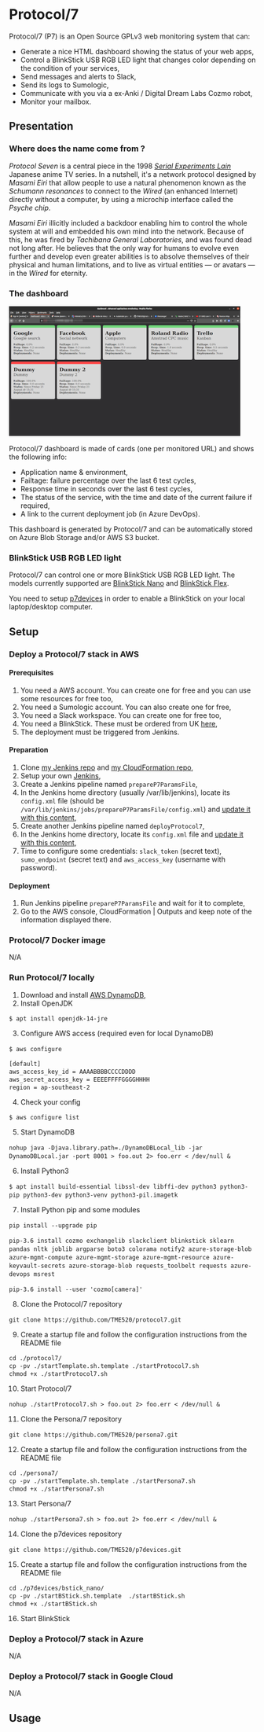 # Protocol/7

Protocol/7 (P7) is an Open Source GPLv3 web monitoring system that can:

- Generate a nice HTML dashboard showing the status of your web apps,
- Control a BlinkStick USB RGB LED light that changes color depending on the condition of your services,
- Send messages and alerts to Slack,
- Send its logs to Sumologic,
- Communicate with you via a ex-Anki / Digital Dream Labs Cozmo robot,
- Monitor your mailbox.

## Presentation

### Where does the name come from ?

*Protocol Seven* is a central piece in the 1998 [*Serial Experiments Lain*](https://en.wikipedia.org/wiki/Serial_Experiments_Lain) Japanese anime TV series. In a nutshell, it's a network protocol designed by *Masami Eiri* that allow people to use a natural phenomenon known as the *Schumann resonances* to connect to the *Wired* (an enhanced Internet) directly without a computer, by using a microchip interface called the *Psyche chip*.

*Masami Eiri* illicitly included a backdoor enabling him to control the whole system at will and embedded his own mind into the network. Because of this, he was fired by *Tachibana General Laboratories*, and was found dead not long after. He believes that the only way for humans to evolve even further and develop even greater abilities is to absolve themselves of their physical and human limitations, and to live as virtual entities — or avatars — in the *Wired* for eternity.

### The dashboard

![Protocol/7 dashboard preview](p7dashboard01.png)

Protocol/7 dashboard is made of cards (one per monitored URL) and shows the following info:

- Application name & environment,
- Failtage: failure percentage over the last 6 test cycles,
- Response time in seconds over the last 6 test cycles,
- The status of the service, with the time and date of the current failure if required,
- A link to the current deployment job (in Azure DevOps).

This dashboard is generated by Protocol/7 and can be automatically stored on Azure Blob Storage and/or AWS S3 bucket.

### BlinkStick USB RGB LED light

Protocol/7 can control one or more BlinkStick USB RGB LED light. The models currently supported are [BlinkStick Nano](https://www.blinkstick.com/products/blinkstick-nano) and [BlinkStick Flex](https://www.blinkstick.com/products/blinkstick-flex).

You need to setup [p7devices](https://github.com/TME520/p7devices) in order to enable a BlinkStick on your local laptop/desktop computer.

## Setup

### Deploy a Protocol/7 stack in AWS

#### Prerequisites

1. You need a AWS account. You can create one for free and you can use some resources for free too,
2. You need a Sumologic account. You can also create one for free,
3. You need a Slack workspace. You can create one for free too,
4. You need a BlinkStick. These must be ordered from UK [here](https://www.blinkstick.com/),
5. The deployment must be triggered from Jenkins.

#### Preparation

1. Clone [my Jenkins repo](https://github.com/TME520/jenkinslab) and [my CloudFormation repo](https://github.com/TME520/cloudformation),
2. Setup your own [Jenkins](https://www.jenkins.io/),
3. Create a Jenkins pipeline named `prepareP7ParamsFile`,
4. In the Jenkins home directory (usually /var/lib/jenkins), locate its `config.xml` file (should be `/var/lib/jenkins/jobs/prepareP7ParamsFile/config.xml`) and [update it with this content](https://github.com/TME520/jenkinslab/blob/master/declarative/prepareP7ParamsFile.config.xml),
5. Create another Jenkins pipeline named `deployProtocol7`,
6. In the Jenkins home directory, locate its `config.xml` file and [update it with this content](https://github.com/TME520/jenkinslab/blob/master/declarative/deployProtocol7.config.xml),
7. Time to configure some credentials: `slack_token` (secret text), `sumo_endpoint` (secret text) and `aws_access_key` (username with password).

#### Deployment

1. Run Jenkins pipeline `prepareP7ParamsFile` and wait for it to complete,
2. Go to the AWS console, CloudFormation | Outputs and keep note of the information displayed there.

### Protocol/7 Docker image

N/A

### Run Protocol/7 locally

1. Download and install [AWS DynamoDB](https://docs.aws.amazon.com/amazondynamodb/latest/developerguide/DynamoDBLocal.DownloadingAndRunning.html),
2. Install OpenJDK

```
$ apt install openjdk-14-jre
```

3. Configure AWS access (required even for local DynamoDB)

`$ aws configure`

```
[default]
aws_access_key_id = AAAABBBBCCCCDDDD
aws_secret_access_key = EEEEFFFFGGGGHHHH
region = ap-southeast-2
```

4. Check your config

```
$ aws configure list
```

5. Start DynamoDB

`nohup java -Djava.library.path=./DynamoDBLocal_lib -jar DynamoDBLocal.jar -port 8001 > foo.out 2> foo.err < /dev/null &`

6. Install Python3

`$ apt install build-essential libssl-dev libffi-dev python3 python3-pip python3-dev python3-venv python3-pil.imagetk`

7. Install Python pip and some modules

`pip install --upgrade pip`

`pip-3.6 install cozmo exchangelib slackclient blinkstick sklearn pandas nltk joblib argparse boto3 colorama notify2 azure-storage-blob azure-mgmt-compute azure-mgmt-storage azure-mgmt-resource azure-keyvault-secrets azure-storage-blob requests_toolbelt requests azure-devops msrest`

`pip-3.6 install --user 'cozmo[camera]'`

8. Clone the Protocol/7 repository

`git clone https://github.com/TME520/protocol7.git`

9. Create a startup file and follow the configuration instructions from the README file

```
cd ./protocol7/
cp -pv ./startTemplate.sh.template ./startProtocol7.sh
chmod +x ./startProtocol7.sh
```

10. Start Protocol/7

`nohup ./startProtocol7.sh > foo.out 2> foo.err < /dev/null &`

11. Clone the Persona/7 repository

`git clone https://github.com/TME520/persona7.git`

12. Create a startup file and follow the configuration instructions from the README file

```
cd ./persona7/
cp -pv ./startTemplate.sh.template ./startPersona7.sh
chmod +x ./startPersona7.sh
```

13. Start Persona/7

`nohup ./startPersona7.sh > foo.out 2> foo.err < /dev/null &`

14. Clone the p7devices repository

`git clone https://github.com/TME520/p7devices.git`

15. Create a startup file and follow the configuration instructions from the README file

```
cd ./p7devices/bstick_nano/
cp -pv ./startBStick.sh.template  ./startBStick.sh
chmod +x ./startBStick.sh
```

16. Start BlinkStick

### Deploy a Protocol/7 stack in Azure

N/A

### Deploy a Protocol/7 stack in Google Cloud

N/A

## Usage
